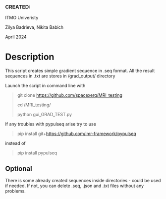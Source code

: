 ### CREATED:
ITMO Univeristy

Zilya Badrieva, Nikita Babich

April 2024


# Description
This script creates simple gradient sequence in .seq format. 
All the result sequences in .txt are stores in /grad_output/ directory

Launch the script in command line with 
> git clone https://github.com/spacexerq/MRI_testing
> 
> cd /MRI_testing/
> 
> python gui_GRAD_TEST.py

If any troubles with pypulseq arise try to use 
> pip install git+https://github.com/imr-framework/pypulseq

instead of

> pip install pypulseq


## Optional
There is some already created sequences inside directories - could be used if needed. If not, you can delete .seq, .json and .txt files without any problems.
